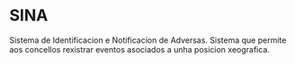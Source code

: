 SINA
====

Sistema de Identificacion e Notificacion de Adversas. Sistema que permite aos concellos rexistrar eventos asociados a unha posicion xeografica.